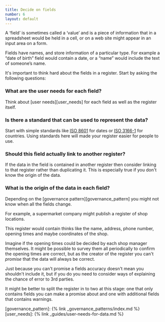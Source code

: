 ```yaml
---
title: Decide on fields
number: 6
layout: default
---
```


A ‘field’ is sometimes called a ‘value’ and is a piece of information that in a spreadsheet would be held in a cell, or on a web site might appear in an input area on a form.

Fields have names, and store information of a particular type. For example a “date of birth” field would contain a date, or a “name” would include the text of someone’s name.

It's important to think hard about the fields in a register. Start by asking the following questions:

### What are the user needs for each field?

Think about [user needs][user_needs] for each field as well as the register itself.

### Is there a standard that can be used to represent the data?

Start with simple standards like [ISO 8601](https://en.wikipedia.org/wiki/ISO_8601) for dates or [ISO 3166-1](https://en.wikipedia.org/wiki/ISO_3166-1) for countries. Using standards here will made your register easier for people to use.

### Should this field actually link to another register?

If the data in the field is contained in another register then consider linking to that register rather than duplicating it. This is especially true if you don't know the origin of the data.

### What is the origin of the data in each field?

Depending on the [governance pattern][governance_pattern] you might not know when all the fields change.

For example, a supermarket company might publish a register of shop locations.

This register would contain thinks like the name, address, phone number, opening times and maybe coordinates of the shop.

Imagine if the opening times could be decided by each shop manager themselves. It might be possible to survey them all periodically to confirm the opening times are correct, but as the creator of the register you can't _promise_ that the data will always be correct.

Just because you can't promise a fields accuracy doesn't mean you shouldn't include it, but if you do you need to consider ways of explaining the chance of error to 3rd parties.

It might be better to split the register in to two at this stage: one that only contains fields you can make a promise about and one with additional fields that contains warnings.


[governance_pattern]: {% link _governance_patterns/index.md %}
[user_needs]: {% link _guides/user-needs-for-data.md %}
